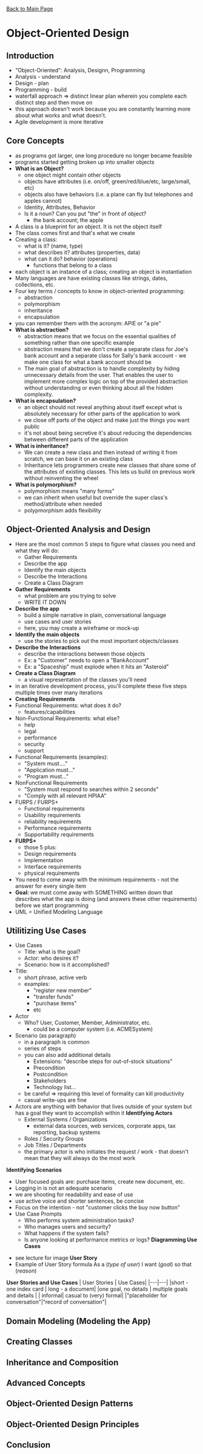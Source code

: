 [Back to Main Page](https://github.com/coolinmc6/CS-concepts)

# Object-Oriented Design

## Introduction
- "Object-Oriented": Analysis, Designn, Programming
- Analysis - understand
- Design - plan
- Programming - build
- waterfall approach => distinct linear plan wherein you complete each distinct step and then move on
- this approach doesn't work because you are constantly learning more about what works and what doesn't.
- Agile development is more iterative

## Core Concepts
- as programs got larger, one long procedure no longer became feasible
- programs started getting broken up into smaller objects
- **What is an Object?**
	+ one object might contain other objects
	+ objects have attributes (i.e. on/off, green/red/blue/etc, large/small, etc)
	+ objects also have behaviors (i.e. a plane can fly but telephones and apples cannot)
	+ Identity, Attributes, Behavior
	+ Is it a noun? Can you put "the" in front of object?
		* the bank account; the apple
- A class is a blueprint for an object. It is not the object itself
- The class comes first and that's what we create
- Creating a class:
	+ what is it? (name, type)
	+ what describes it? attributes (properties, data)
	+ what can it do? behavior (operations)
		* functions that belong to a class
- each object is an instance of a class; creating an object is instantiation
- Many languages are have existing classes like strings, dates, collections, etc.
- Four key terms / concepts to know in object-oriented programming:
	+ abstraction
	+ polymorphism
	+ inheritance
	+ encapsulation
- you can remember them with the acronym: APIE or "a pie"
- **What is abstraction?**
	+ abstraction means that we focus on the essential qualities of something rather than one specific example
	+ abstraction means that we don't create a separate class for Joe's bank account and a separate class for
	Sally's bank account - we make one class for what a bank account should be
	+ The main goal of abstraction is to handle complexity by hiding unnecessary details from the user. 
	That enables the user to implement more complex logic on top of the provided abstraction without
	understanding or even thinking about all the hidden complexity.
- **What is encapsulation?**
	+ an object should not reveal anything about itself except what is absolutely necessary for other parts of
	the application to work
	- we close off parts of the object and make just the things you want public
	- it's not about being secretive it's about reducing the dependencies between different parts of 
	the application
- **What is inheritance?**
	+ We can create a new class and then instead of writing it from scratch, we can base it on an existing class
	+ Inheritance lets programmers create new classes that share some of the attributes of existing classes.
	This lets us build on previous work without reinventing the wheel
- **What is polymorphism?**
	+ polymorphism means "many forms"
	+ we can inherit when useful but override the super class's method/attribute when needed
	+ polypmorphism adds flexibility

## Object-Oriented Analysis and Design
- Here are the most common 5 steps to figure what classes you need and what they will do:
	+ Gather Requirements
	+ Describe the app
	+ Identify the main objects
	+ Describe the Interactions
	+ Create a Class Diagram
- **Gather Requirements**
	+ what problem are you trying to solve
	+ WRITE IT DOWN
- **Describe the app**
	+ build a simple narrative in plain, conversational language
	+ use cases and user stories
	+ here, you may create a wireframe or mock-up
- **Identify the main objects**
	+ use the stories to pick out the most important objects/classes
- **Describe the Interactions**
	+ describe the interactions between those objects
	+ Ex: a "Customer" needs to open a "BankAccount"
	+ Ex: a "Spaceship" must explode when it hits an "Asteroid"
- **Create a Class Diagram**
	+ a visual representation of the classes you'll need
- in an iterative development process, you'll complete these five steps multiple times over many iterations
- **Creating Requirements**
- Functional Requirements: what does it do?
	+ features/capabilities
- Non-Functional Requirements: what else?
	+ help
	+ legal
	+ performance
	+ security
	+ support
- Functional Requirements (examples):
	+ "System must...."
	+ "Application must..."
	+ "Program must..."
- NonFunctional Requirements
	- "System must respond to searches within 2 seconds"
	- "Comply with all relevant HPIAA"
- FURPS / FURPS+
	+ Functional requirements
	+ Usability requirements
	+ reliability requirements
	+ Performance requirements
	+ Supportability requirements
- **FURPS+**
	+ those 5 plus:
	+ Design requirements
	+ Implementation
	+ Interface requirements
	+ physical requirements
- You need to come away with the minimum requirements - not the answer for every single item
- **Goal:** we must come away with SOMETHING written down that describes what the app is doing (and answers
these other requirements) before we start programming
- UML = Unified Modeling Language

## Utilitizing Use Cases
- Use Cases
	+ Title: what is the goal?
	+ Actor: who desires it?
	+ Scenario: how is it accomplished?
- Title:
	+ short phrase, active verb
	+ examples:
		* "register new member"
		* "transfer funds"
		* "purchase items"
		* etc
- Actor
	+ Who? User, Customer, Member, Administrator, etc.
		* could be a computer system (i.e. ACMESystem)
- Scenario (as paragraph)
	+ in a paragraph is common
	+ series of steps
	+ you can also add additional details
		* Extensions: "describe steps for out-of-stock situations"
		* Precondition
		* Postcondition
		* Stakeholders
		* Technology list...
	+ be careful => requiring this level of formality can kill productivity
	+ casual write-ups are fine
- Actors are anything with behavior that lives outside of your system but has a goal they want to
accomplish within it
**Identifying Actors**
	+ External Systems / Organizations
		* external data sources, web services, corporate apps, tax reporting, backup systems
	+ Roles / Security Groups
	+ Job Titles / Departments
	+ the primary actor is who initiates the request / work - that doesn't mean that they will always do
	the most work

**Identifying Scenarios**
+ User focused goals are: purchase items, create new document, etc.
+ Logging in is not an adequate scenario
+ we are shooting for readability and ease of use
+ use active voice and shorter sentences, be concise
+ Focus on the intention - not "customer clicks the buy now button"
+ Use Case Prompts
	* Who performs system administration tasks?
	* Who manages users and security?
	* What happens if the system fails?
	* Is anyone looking at performance metrics or logs?
**Diagramming Use Cases**
- see lecture for image
**User Story**
- Example of User Story formula
As a (_type of user_)
I want (_goal_)
so that (_reason_)

**User Stories and Use Cases**
| User Stories | Use Cases|
|---|---|
|short - one index card | long - a document|
|one goal, no details | multiple goals and details |
| informal| casual to (very) formal|
|"placeholder for conversation"|"record of conversation"|


## Domain Modeling (Modeling the App)

## Creating Classes

## Inheritance and Composition

## Advanced Concepts

## Object-Oriented Design Patterns

## Object-Oriented Design Principles

## Conclusion




























